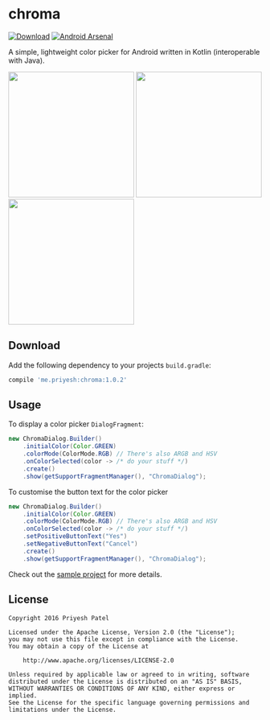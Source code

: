chroma
======
[![Download](https://api.bintray.com/packages/itspriyesh/maven/chroma/images/download.svg)](https://bintray.com/itspriyesh/maven/chroma/_latestVersion)
[![Android Arsenal](https://img.shields.io/badge/Android%20Arsenal-chroma-green.svg?style=true)](https://android-arsenal.com/details/1/3339)

A simple, lightweight color picker for Android written in Kotlin (interoperable with Java).

<img src="https://raw.githubusercontent.com/ItsPriyesh/chroma/master/art/red.png" width="250">
<img src="https://raw.githubusercontent.com/ItsPriyesh/chroma/master/art/green.png" width="250">
<img src="https://raw.githubusercontent.com/ItsPriyesh/chroma/master/art/blue.png" width="250">

Download
--------
Add the following dependency to your projects `build.gradle`:
``` groovy
compile 'me.priyesh:chroma:1.0.2'
```

Usage
-----
To display a color picker `DialogFragment`:

``` java
new ChromaDialog.Builder()
    .initialColor(Color.GREEN)
    .colorMode(ColorMode.RGB) // There's also ARGB and HSV
    .onColorSelected(color -> /* do your stuff */)
    .create()
    .show(getSupportFragmentManager(), "ChromaDialog");
```

To customise the button text for the color picker

``` java
new ChromaDialog.Builder()
    .initialColor(Color.GREEN)
    .colorMode(ColorMode.RGB) // There's also ARGB and HSV
    .onColorSelected(color -> /* do your stuff */)
    .setPositiveButtonText("Yes")
    .setNegativeButtonText("Cancel")
    .create()
    .show(getSupportFragmentManager(), "ChromaDialog");
```

Check out the [sample project](chroma-sample) for more details.

License
-------
    Copyright 2016 Priyesh Patel

    Licensed under the Apache License, Version 2.0 (the "License");
    you may not use this file except in compliance with the License.
    You may obtain a copy of the License at

        http://www.apache.org/licenses/LICENSE-2.0

    Unless required by applicable law or agreed to in writing, software
    distributed under the License is distributed on an "AS IS" BASIS,
    WITHOUT WARRANTIES OR CONDITIONS OF ANY KIND, either express or implied.
    See the License for the specific language governing permissions and
    limitations under the License.

